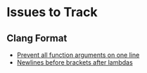 # Issues to Track

## Clang Format

* [Prevent all function arguments on one line](https://reviews.llvm.org/D40988)
* [Newlines before brackets after lambdas](https://reviews.llvm.org/D44609)

